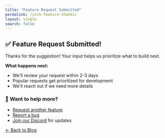 ```yaml
---
title: "Feature Request Submitted"
permalink: /itch-feature-thanks/
layout: single
search: false
---
```


## ✅ Feature Request Submitted!

Thanks for the suggestion! Your input helps us prioritize what to build next.

**What happens next:**
- We'll review your request within 2-3 days
- Popular requests get prioritized for development
- We'll reach out if we need more details

### 🔄 **Want to help more?**
- [Request another feature](/itch-feature-request/)
- [Report a bug](/itch-bug-report/)
- [Join our Discord](https://discord.gg/6mRUhR6Teh) for updates

[← Back to Blog](/blog/)